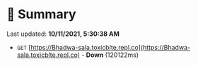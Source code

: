 # 📖 Summary
Last updated: **10/11/2021, 5:30:38 AM**

- `GET` [https://Bhadwa-sala.toxicblte.repl.co](https://Bhadwa-sala.toxicblte.repl.co) - **Down** (120122ms)
